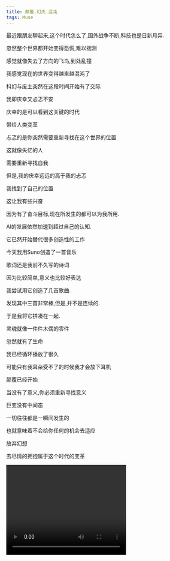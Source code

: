 ```yaml
---
title: 颠覆.幻灭.混沌
tags: Muse
---
```



最近跟朋友聊起来,这个时代怎么了,国外战争不断,科技也是日新月异.

忽然整个世界都开始变得恐慌,难以揣测

感觉就像失去了方向的飞鸟,到处乱撞


我感觉现在的世界变得越来越混沌了

科幻与废土突然在这段时间开始有了交际

我即庆幸又忐忑不安

庆幸的是可以看到这关键的时代

带给人类变革

忐忑的是你突然需要重新寻找在这个世界的位置

这就像失忆的人

需要重新寻找自我


但是,我的庆幸远远的高于我的忐忑

我找到了自己的位置

这让我有些兴奋

因为有了奋斗目标,现在所发生的都可以为我所用.


AI的发展依然加速到超过自己的认知.

它已然开始替代很多创造性的工作

今天我用Suno创造了一首音乐

歌词还是我前不久写的诗词

因为比较简单,意义也比较好表达

我尝试用它创造了几首歌曲.

发现其中三首非常棒,但是,并不是连续的.


于是我将它拼凑在一起.

灵魂就像一件件木偶的零件

忽然就有了生命

我已经循环播放了很久

可能只有我耳朵受不了的时候我才会放下耳机


颠覆已经开始

当没有了意义,你必须重新寻找意义

巨变没有中间态

一切往往都是一瞬间发生的

也就意味着不会给你任何的机会去适应


放弃幻想

去尽情的拥抱属于这个时代的变革


<video width="320" height="240" controls>
    <source src="/assets/video/%E5%B8%8C%E6%9C%9B%E4%B9%8B%E5%85%89_20243301349.mp4" type="video/mp4">
</video>

